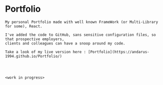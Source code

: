 # Portfolio


    My personal Portfolio made with well known FrameWork (or Multi-Library for some), React. 
    
    I've added the code to GitHub, sans sensitive configuration files, so that prospective employers, 
    clients and colleagues can have a snoop around my code.
    
    Take a look of my live version here : [Portfolio](https://andarus-1994.github.io/Portfolio/) 
    
    
    
    
    <work in progress>
